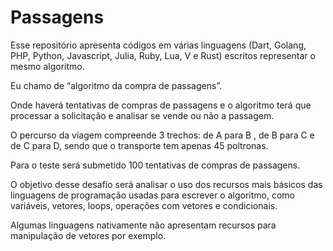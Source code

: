 # Passagens

Esse repositório apresenta códigos em várias linguagens (Dart, Golang, PHP, Python, Javascript, Julia, Ruby, Lua, V e Rust) escritos representar o mesmo algoritmo.

Eu chamo de “algoritmo da compra de passagens”.

Onde haverá tentativas de compras de passagens e o algoritmo terá que processar a solicitação e analisar se vende ou não a passagem.

O percurso da viagem compreende 3 trechos: de A para B , de B para C e de C para D, sendo que o transporte tem apenas 45 poltronas.

Para o teste será submetido 100 tentativas de compras de passagens.

O objetivo desse desafio será analisar o uso dos recursos mais básicos das linguagens de programação usadas para escrever o algoritmo, como variáveis, vetores, loops, operações com vetores e condicionais.

Algumas linguagens nativamente não apresentam recursos para manipulação de vetores por exemplo.
